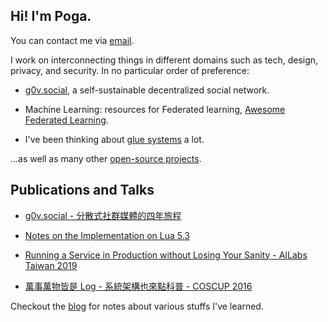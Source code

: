 ## Hi! I'm Poga.

You can contact me via [email](mailto://hi@devpoga.org).

I work on interconnecting things in different domains such as tech, design, privacy, and security. In no particular order of preference:

- [g0v.social](https://g0v.social), a self-sustainable decentralized social network.

- Machine Learning: resources for Federated learning, [Awesome Federated Learning](https://github.com/poga/awesome-federated-learning).

- I've been thinking about [glue systems](/tags/glues/) a lot.

...as well as many other [open-source projects](https://github.com/poga).

## Publications and Talks

- [g0v.social - 分散式社群媒體的四年旅程](https://devpoga.org/post/2020-11-29-g0v.social-journey/)

- [Notes on the Implementation on Lua 5.3](https://poga.github.io/lua53-notes/)

- [Running a Service in Production without Losing Your Sanity - AILabs Taiwan 2019](https://www.slideshare.net/slideshow/embed_code/key/weOsOfldcNyPbB)

- [萬事萬物皆是 Log - 系統架構也來點科普 - COSCUP 2016](https://devpoga.org/post/2016-08-20_%E8%90%AC%E4%BA%8B%E8%90%AC%E7%89%A9%E7%9A%86%E6%98%AF-log-%E7%B3%BB%E7%B5%B1%E6%9E%B6%E6%A7%8B%E4%B9%9F%E4%BE%86%E9%BB%9E%E7%A7%91%E6%99%AE/)


Checkout the [blog](/post/) for notes about various stuffs I've learned.
